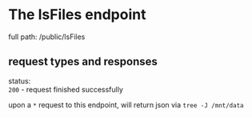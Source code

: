 # The lsFiles endpoint

full path: /public/lsFiles
## request types and responses

status:     
`200` - request finished successfully <br>

upon a `*` request to this endpoint, will return json via `tree -J /mnt/data`